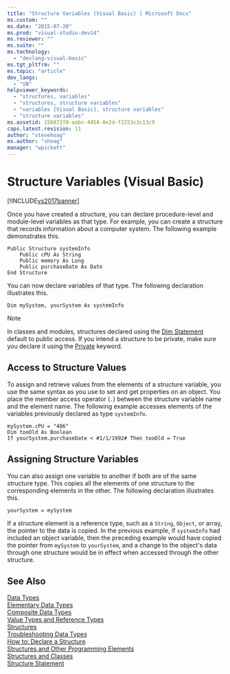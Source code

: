 ```yaml
---
title: "Structure Variables (Visual Basic) | Microsoft Docs"
ms.custom: ""
ms.date: "2015-07-20"
ms.prod: "visual-studio-dev14"
ms.reviewer: ""
ms.suite: ""
ms.technology: 
  - "devlang-visual-basic"
ms.tgt_pltfrm: ""
ms.topic: "article"
dev_langs: 
  - "VB"
helpviewer_keywords: 
  - "structures, variables"
  - "structures, structure variables"
  - "variables [Visual Basic], structure variables"
  - "structure variables"
ms.assetid: 156872f8-aabc-4454-8e2d-f2253c3c13c9
caps.latest.revision: 11
author: "stevehoag"
ms.author: "shoag"
manager: "wpickett"
---
```

# Structure Variables (Visual Basic)
[!INCLUDE[vs2017banner](../../../../visual-basic/includes/vs2017banner.md)]

Once you have created a structure, you can declare procedure-level and module-level variables as that type. For example, you can create a structure that records information about a computer system. The following example demonstrates this.  
  
```  
Public Structure systemInfo  
    Public cPU As String  
    Public memory As Long  
    Public purchaseDate As Date  
End Structure  
```  
  
 You can now declare variables of that type. The following declaration illustrates this.  
  
```  
Dim mySystem, yourSystem As systemInfo  
```  
  
> [!NOTE]
>  In classes and modules, structures declared using the [Dim Statement](../../../../visual-basic/language-reference/statements/dim-statement.md) default to public access. If you intend a structure to be private, make sure you declare it using the [Private](../../../../visual-basic/language-reference/modifiers/private.md) keyword.  
  
## Access to Structure Values  
 To assign and retrieve values from the elements of a structure variable, you use the same syntax as you use to set and get properties on an object. You place the member access operator (`.`) between the structure variable name and the element name. The following example accesses elements of the variables previously declared as type `systemInfo`.  
  
```  
mySystem.cPU = "486"  
Dim tooOld As Boolean  
If yourSystem.purchaseDate < #1/1/1992# Then tooOld = True  
```  
  
## Assigning Structure Variables  
 You can also assign one variable to another if both are of the same structure type. This copies all the elements of one structure to the corresponding elements in the other. The following declaration illustrates this.  
  
```  
yourSystem = mySystem  
```  
  
 If a structure element is a reference type, such as a `String`, `Object`, or array, the pointer to the data is copied. In the previous example, if `systemInfo` had included an object variable, then the preceding example would have copied the pointer from `mySystem` to `yourSystem`, and a change to the object's data through one structure would be in effect when accessed through the other structure.  
  
## See Also  
 [Data Types](../../../../visual-basic/programming-guide/language-features/data-types/index.md)   
 [Elementary Data Types](../../../../visual-basic/programming-guide/language-features/data-types/elementary-data-types.md)   
 [Composite Data Types](../../../../visual-basic/programming-guide/language-features/data-types/composite-data-types.md)   
 [Value Types and Reference Types](../../../../visual-basic/programming-guide/language-features/data-types/value-types-and-reference-types.md)   
 [Structures](../../../../visual-basic/programming-guide/language-features/data-types/structures.md)   
 [Troubleshooting Data Types](../../../../visual-basic/programming-guide/language-features/data-types/troubleshooting-data-types.md)   
 [How to: Declare a Structure](../../../../visual-basic/programming-guide/language-features/data-types/how-to-declare-a-structure.md)   
 [Structures and Other Programming Elements](../../../../visual-basic/programming-guide/language-features/data-types/structures-and-other-programming-elements.md)   
 [Structures and Classes](../../../../visual-basic/programming-guide/language-features/data-types/structures-and-classes.md)   
 [Structure Statement](../../../../visual-basic/language-reference/statements/structure-statement.md)